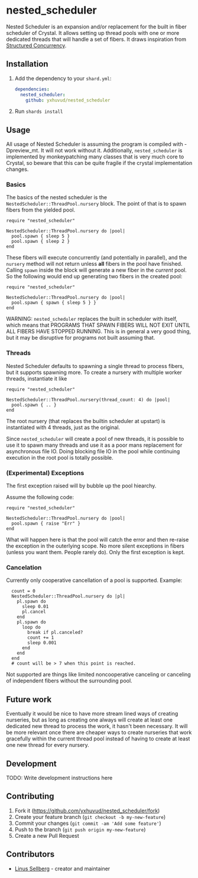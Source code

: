 # nested_scheduler

Nested Scheduler is an expansion and/or replacement for the built in
fiber scheduler of Crystal. It allows setting up thread pools with one
or more dedicated threads that will handle a set of fibers. It draws
inspiration from [Structured Concurrency](https://vorpus.org/blog/notes-on-structured-concurrency-or-go-statement-considered-harmful/).

## Installation

1. Add the dependency to your `shard.yml`:

   ```yaml
   dependencies:
     nested_scheduler:
       github: yxhuvud/nested_scheduler
   ```

2. Run `shards install`

## Usage

All usage of Nested Scheduler is assuming the program is compiled with
-Dpreview_mt. It will not work without it. Additionally,
`nested_scheduler` is implemented by monkeypatching many classes that
is very much core to Crystal, so beware that this can be quite fragile
if the crystal implementation changes.

### Basics

The basics of the nested scheduler is the
`NestedScheduler::ThreadPool.nursery` block. The point of that is to
spawn fibers from the yielded pool.

```crystal
require "nested_scheduler"

NestedScheduler::ThreadPool.nursery do |pool|
  pool.spawn { sleep 5 }
  pool.spawn { sleep 2 }
end
```

These fibers will execute concurrently (and potentially in parallel),
and the `nursery` method will not return unless **all** fibers in the
pool have finished. Calling `spawn` inside the block will generate a
new fiber in the *current* pool. So the following would end up
generating two fibers in the created pool:

```crystal
require "nested_scheduler"

NestedScheduler::ThreadPool.nursery do |pool|
  pool.spawn { spawn { sleep 5 } }
end
```

WARNING: `nested_scheduler` replaces the built in scheduler with
itself, which means that PROGRAMS THAT SPAWN FIBERS WILL NOT EXIT
UNTIL ALL FIBERS HAVE STOPPED RUNNING. This is in general a very good
thing, but it may be disruptive for programs not built assuming that.

### Threads
Nested Scheduler defaults to spawning a single thread to process
fibers, but it supports spawning more. To create a nursery with
multiple worker threads, instantiate it like

```crystal
require "nested_scheduler"

NestedScheduler::ThreadPool.nursery(thread_count: 4) do |pool|
  pool.spawn { .. }
end
```

The root nursery (that replaces the builtin scheduler at upstart) is
instantiated with 4 threads, just as the original.

Since `nested_scheduler` will create a pool of new threads, it is
possible to use it to spawn many threads and use it as a poor mans
replacement for asynchronous file IO. Doing blocking file IO in the
pool while continuing execution in the root pool is totally possible.

### (Experimental) Exceptions

The first exception raised will by bubble up the pool hiearchy.

Assume the following code:

```crystal
require "nested_scheduler"

NestedScheduler::ThreadPool.nursery do |pool|
  pool.spawn { raise "Err" }
end
```

What will happen here is that the pool will catch the error and then
re-raise the exception in the outerlying scope. No more silent
exceptions in fibers (unless you want them. People rarely do). Only
the first exception is kept.

### Cancelation

Currently only cooperative cancellation of a pool is supported. Example:

```crystal
  count = 0
  NestedScheduler::ThreadPool.nursery do |pl|
    pl.spawn do
      sleep 0.01
      pl.cancel
    end
    pl.spawn do
      loop do
        break if pl.canceled?
        count += 1
        sleep 0.001
      end
    end
  end
  # count will be > 7 when this point is reached.
```

Not supported are things like limited noncooperative canceling or
canceling of independent fibers without the surrounding pool.

## Future work

Eventually it would be nice to have more stream lined ways of creating
nurseries, but as long as creating one always will create at least one
dedicated new thread to process the work, it hasn't been necessary. It
will be more relevant once there are cheaper ways to create nurseries
that work gracefully within the current thread pool instead of having
to create at least one new thread for every nursery.

## Development

TODO: Write development instructions here

## Contributing

1. Fork it (<https://github.com/yxhuvud/nested_scheduler/fork>)
2. Create your feature branch (`git checkout -b my-new-feature`)
3. Commit your changes (`git commit -am 'Add some feature'`)
4. Push to the branch (`git push origin my-new-feature`)
5. Create a new Pull Request

## Contributors

- [Linus Sellberg](https://github.com/yxhuvud) - creator and maintainer
